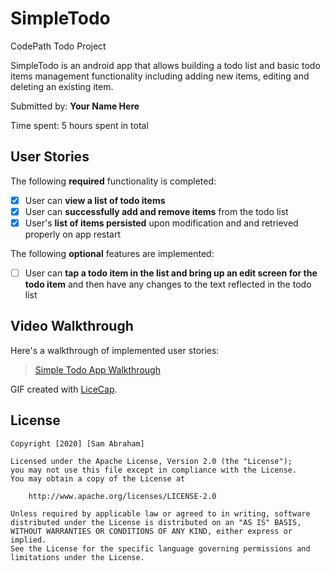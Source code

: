 # SimpleTodo
CodePath Todo Project

SimpleTodo is an android app that allows building a todo list and basic todo items management functionality including adding new items, editing and deleting an existing item.

Submitted by: **Your Name Here**

Time spent: 5 hours spent in total

## User Stories

The following **required** functionality is completed:

* [x] User can **view a list of todo items**
* [x] User can **successfully add and remove items** from the todo list
* [x] User's **list of items persisted** upon modification and and retrieved properly on app restart

The following **optional** features are implemented:

* [ ] User can **tap a todo item in the list and bring up an edit screen for the todo item** and then have any changes to the text reflected in the todo list

## Video Walkthrough

Here's a walkthrough of implemented user stories:

<blockquote class="imgur-embed-pub" lang="en" data-id="a/YQE31fj"  ><a href="//imgur.com/a/YQE31fj">Simple Todo App Walkthrough</a></blockquote>

GIF created with [LiceCap](http://www.cockos.com/licecap/).

## License

    Copyright [2020] [Sam Abraham]

    Licensed under the Apache License, Version 2.0 (the "License");
    you may not use this file except in compliance with the License.
    You may obtain a copy of the License at

        http://www.apache.org/licenses/LICENSE-2.0

    Unless required by applicable law or agreed to in writing, software
    distributed under the License is distributed on an "AS IS" BASIS,
    WITHOUT WARRANTIES OR CONDITIONS OF ANY KIND, either express or implied.
    See the License for the specific language governing permissions and
    limitations under the License.
